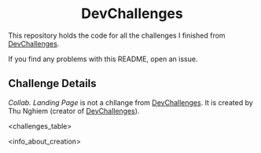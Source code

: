 <h1 align="center">DevChallenges</h1>

This repository holds the code for all the challenges I finished from [DevChallenges](https://devchallenges.io).

If you find any problems with this README, open an issue.

## Challenge Details

_Collab. Landing Page_ is not a chllange from [DevChallenges](https://devchallenges.io). It is created by Thu Nghiem (creator of [DevChallenges](https://devchallenges.io)).

<challenges_table>

<info_about_creation>
